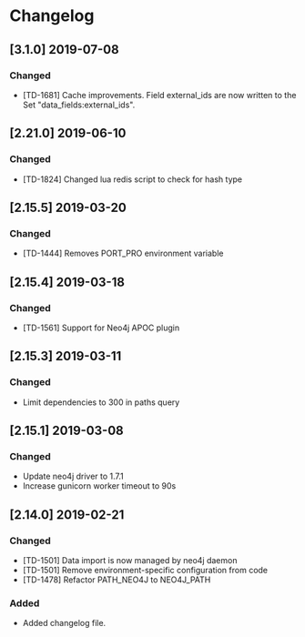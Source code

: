 # Changelog

## [3.1.0] 2019-07-08

### Changed

- [TD-1681] Cache improvements. Field external_ids are now written to the Set "data_fields:external_ids".

## [2.21.0] 2019-06-10

### Changed

- [TD-1824] Changed lua redis script to check for hash type

## [2.15.5] 2019-03-20

### Changed

- [TD-1444] Removes PORT_PRO environment variable

## [2.15.4] 2019-03-18

### Changed

- [TD-1561] Support for Neo4j APOC plugin

## [2.15.3] 2019-03-11

### Changed

- Limit dependencies to 300 in paths query

## [2.15.1] 2019-03-08

### Changed

- Update neo4j driver to 1.7.1
- Increase gunicorn worker timeout to 90s

## [2.14.0] 2019-02-21

### Changed

- [TD-1501] Data import is now managed by neo4j daemon
- [TD-1501] Remove environment-specific configuration from code
- [TD-1478] Refactor PATH_NEO4J to NEO4J_PATH

### Added

- Added changelog file.

